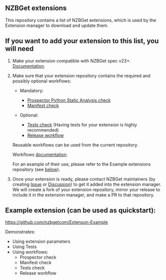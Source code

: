 ## NZBGet extensions

This repository contains a list of NZBGet extensions, which is used by the Extension manager to download and update them.

## If you want to add your extension to this list, you will need

1. Make your extension compatible with NZBGet spec v23+.
[Documentation](https://github.com/nzbgetcom/nzbget/blob/develop/docs/extensions/EXTENSIONS.md).

2. Make sure that your extension repository contains the required and possibly optional workflows:

<ul>

- Mandatory:
  - [Prospector Python Static Analysis check](WORKFLOWS.md#prospector)
  - [Manifest check](WORKFLOWS.md#manifest)

- Optional:
  - [Tests check](WORKFLOWS.md#tests) (Having tests for your extension is highly recommended)
  - [Release workflow](WORKFLOWS.md#release)
</ul>

<ul>

Reusable workflows can be used from the current repository.

Workflows [documentation](WORKFLOWS.md).

For an example of their use, please refer to the Example extensions repository (see [below](#example-extension-can-be-used-as-quickstart)).

</ul>

3. Once your extension is ready, please contact NZBGet maintainers (by creating [Issue](https://github.com/nzbgetcom/nzbget/issues) or [Discussion](https://github.com/nzbgetcom/nzbget/discussions)) to get it added into the extension manager.
We will create a fork of your extension repository, mirror your release to include it in the extension manager, and make a PR to that repository.

## Example extension (can be used as quickstart):

https://github.com/nzbgetcom/Extenson-Example

Demonstrates:
- Using extension parameters
- Using Tests
- Using workflows:
    - Prospector check
    - Manifest check
    - Tests check
    - Release workflow

